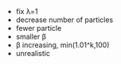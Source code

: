 - fix λ=1
- decrease number of particles
- fewer particle
- smaller β
- β increasing, min(1.01^k,100)
- unrealistic
